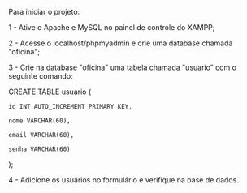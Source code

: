 Para iniciar o projeto:

1 - Ative o Apache e MySQL no painel de controle do XAMPP;

2 - Acesse o localhost/phpmyadmin e crie uma database chamada "oficina";

3 - Crie na database "oficina" uma tabela chamada "usuario" com o seguinte comando:

CREATE TABLE usuario (

    id INT AUTO_INCREMENT PRIMARY KEY,
    
    nome VARCHAR(60),
    
    email VARCHAR(60),
    
    senha VARCHAR(60)
    
);

4 - Adicione os usuários no formulário e verifique na base de dados.
